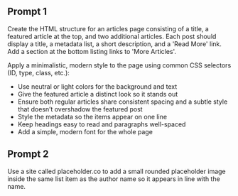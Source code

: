 ## Prompt 1
Create the HTML structure for an articles page consisting of a title, a featured article at the top, and two additional articles. Each post should display a title, a metadata list, a short description, and a 'Read More' link. Add a section at the bottom listing links to 'More Articles'.

Apply a minimalistic, modern style to the page using common CSS selectors (ID, type, class, etc.):
  * Use neutral or light colors for the background and text
  * Give the featured article a distinct look so it stands out
  * Ensure both regular articles share consistent spacing and a subtle style that doesn’t overshadow the featured post
  * Style the metadata so the items appear on one line
  * Keep headings easy to read and paragraphs well-spaced
  * Add a simple, modern font for the whole page

  ## Prompt 2
  Use a site called placeholder.co to add a small rounded placeholder image inside the same list item as the author name so it appears in line with the name.